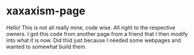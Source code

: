 # xaxaxism-page

Hello!
This is not all really mine, code wise. All right to the respective owners. I got this code from another page from a friend that I then modify into what it is now. Did thid just because I needed some webpages and wanted to somewhat build them.
